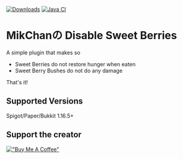 [![Downloads](https://pluginbadges.glitch.me/api/v1/dl/Downloads-limegreen.svg?spigot=mikchan%25E3%2581%25AEdisablesweetberries.103366&github=MikChanNoPlugins%2FDisableSweetBerries&style=flat)](https://www.spigotmc.org/resources/mikchan%E3%81%AEdisablesweetberries.103366/)
[![Java CI](https://github.com/MikChanNoPlugins/DisableSweetBerries/actions/workflows/ci.yaml/badge.svg)](https://github.com/MikChanNoPlugins/DisableSweetBerries/actions/workflows/ci.yaml)


# MikChanの Disable Sweet Berries
A simple plugin that makes so

- Sweet Berries do not restore hunger when eaten
- Sweet Berry Bushes do not do any damage

That's it!

## Supported Versions

Spigot/Paper/Bukkit 1.16.5+

## Support the creator
[!["Buy Me A Coffee"](https://www.buymeacoffee.com/assets/img/custom_images/orange_img.png)](https://www.buymeacoffee.com/mcnp)
